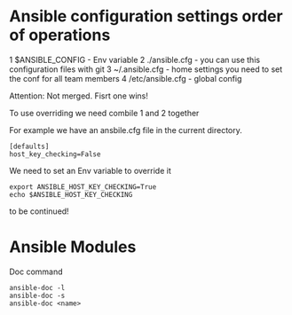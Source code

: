 
# Ansible configuration settings order of operations
1 $ANSIBLE_CONFIG 	- Env variable
2 ./ansible.cfg 	- you can use this configuration files with git
3 ~/.ansible.cfg 	- home settings you need to set the conf for all team members
4 /etc/ansible.cfg  - global config


Attention: Not merged. Fisrt one wins!

To use overriding we need combile 1 and 2 together

For example we have an ansbile.cfg file in the current directory.
```
[defaults]
host_key_checking=False
```


We need to set an Env variable to override it
```
export ANSIBLE_HOST_KEY_CHECKING=True
echo $ANSIBLE_HOST_KEY_CHECKING
```

to be continued!

# Ansible Modules
Doc command

```
ansible-doc -l
ansible-doc -s
ansible-doc <name>

```